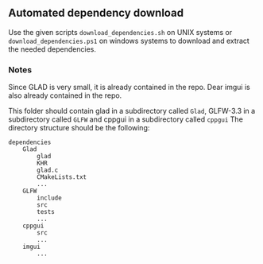 ## Automated dependency download

Use the given scripts `download_dependencies.sh` on UNIX systems or `download_dependencies.ps1` on windows systems to download and extract
the needed dependencies.

### Notes
Since GLAD is very small, it is already contained in the repo. Dear imgui is also already contained
in the repo.

This folder should contain glad in a subdirectory called `Glad`, GLFW-3.3 in a
subdirectory called `GLFW` and cppgui in a subdirectory called `cppgui`
The directory structure should be the following:
```$xslt
dependencies
    Glad
        glad
        KHR
        glad.c
        CMakeLists.txt
        ...
    GLFW
        include
        src
        tests
        ...
    cppgui
        src
        ...
    imgui
        ...
```
